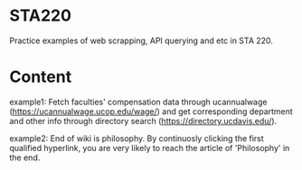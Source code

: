 # STA220
Practice examples of web scrapping, API querying and etc in STA 220.

# Content
example1: Fetch faculties' compensation data through ucannualwage (https://ucannualwage.ucop.edu/wage/) and get corresponding department and other info through directory search (https://directory.ucdavis.edu/).

example2: End of wiki is philosophy. By continuosly clicking the first qualified hyperlink, you are very likely to reach the article of 'Philosophy' in the end.
